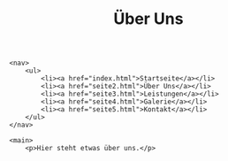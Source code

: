 

<body>
    <header>
        <h1>Über Uns</h1>
    </header>

    <nav>
        <ul>
            <li><a href="index.html">Startseite</a></li>
            <li><a href="seite2.html">Über Uns</a></li>
            <li><a href="seite3.html">Leistungen</a></li>
            <li><a href="seite4.html">Galerie</a></li>
            <li><a href="seite5.html">Kontakt</a></li>
        </ul>
    </nav>

    <main>
        <p>Hier steht etwas über uns.</p>
    

